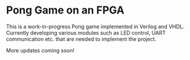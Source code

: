 # Pong Game on an FPGA

This is a work-in-progress Pong game implemented in Verilog and VHDL. Currently developing various modules such as LED control, UART communication etc. that are needed to implement the project.  

More updates coming soon!  


